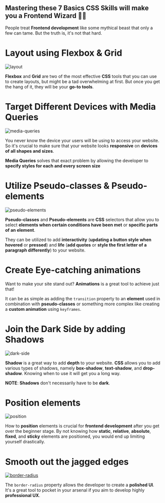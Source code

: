 ## Mastering these 7 Basics CSS Skills will make you a Frontend Wizard 🧙✨

People treat **Frontend development** like some mythical beast that only a few can tame. But the truth is, it's not that hard.

# Layout using Flexbox & Grid

![layout](https://cdn.hashnode.com/res/hashnode/image/upload/v1663157747172/bxr18ohyJa.jpeg)

**Flexbox** and **Grid** are two of the most effective **CSS** tools that you can use to create layouts, but might be a tad overwhelming at first. But once you get the hang of it, they will be your **go-to tools**.

# Target Different Devices with Media Queries

![media-queries](https://cdn.hashnode.com/res/hashnode/image/upload/v1663157748813/3wGNA7WRQ.png)

You never know the device your users will be using to access your website. So it's crucial to make sure that your website looks **responsive** on **devices of all shapes and sizes**.

**Media Queries** solves that exact problem by allowing the developer to **specify styles for each and every screen size**

# Utilize Pseudo-classes & Pseudo-elements

![pseudo-elements](https://cdn.hashnode.com/res/hashnode/image/upload/v1663157750413/DA8b5z_Tn.jpeg)

**Pseudo-classes** and **Pseudo-elements** are **CSS** selectors that allow you to select **elements when certain conditions have been met** or **specific parts of an element**.

They can be utilized to add **interactivity** (**updating a button style when hovered** or **pressed**) and **life** (**add quotes** or **style the first letter of a paragraph differently**) to your website.

# Create Eye-catching animations

Want to make your site stand out? **Animations** is a great tool to achieve just that!

It can be as simple as adding the `transition` property to an **element** used in combination with **pseudo-classes** or something more complex like creating a **custom animation** using `keyframes`.

# Join the Dark Side by adding Shadows

![dark-side](https://cdn.hashnode.com/res/hashnode/image/upload/v1663157751949/1YxmhXK61.jpeg)

**Shadow** is a great way to add **depth** to your website. **CSS** allows you to add various types of shadows, namely **box-shadow**, **text-shadow**, and **drop-shadow**. Knowing when to use it will get you a long way.

**NOTE**: **Shadows** don't necessarily have to be **dark**.

# Position elements

![position](https://cdn.hashnode.com/res/hashnode/image/upload/v1663157753953/IEdlzXUO4.jpeg)

How to **position** elements is crucial for **frontend development** after you get over the beginner stage. By not knowing how **static**, **relative**, **absolute**, **fixed**, and **sticky** elements are positioned, you would end up limiting yourself drastically.

# Smooth out the jagged edges

[![border-radius](https://cdn.hashnode.com/res/hashnode/image/upload/v1663157756061/peWz2e8qh.png)](https://dribbble.com/shots/19243436-BORDER-RADIUS-UI-Components)

The `border-radius` property allows the developer to create a **polished UI**. It's a great tool to pocket in your arsenal if you aim to develop highly **professional UX**.